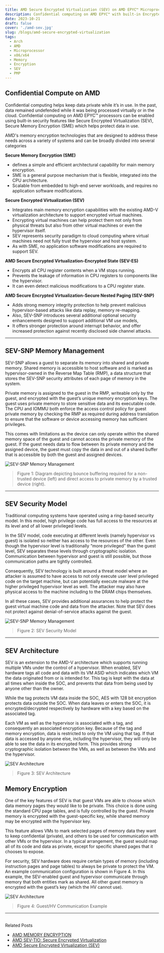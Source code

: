 ```yaml
---
title: AMD Secure Encrypted Virtualization (SEV) on AMD EPYC™ Microprocessors
description: Confidential computing on AMD EPYC™ with built-in Encrypted Virtualization (SEV), which helps protect data in use.
date: 2023-10-21
draft: false
cover: './amd-sev.jpg'
slug: /blogs/amd-secure-encrypted-virtualization
tags:
  - Arch
  - AMD
  - Microprocessor
  - x86/x64
  - Memory
  - Encryption
  - SEV
  - PMP
---
```


## Confidential Compute on AMD

Confidential computing helps keep data private while it’s in use. In the past, data remained undefended while it was being processed virtually or in the cloud. Confidential computing on AMD EPYC™ processors can be enabled using built-in security features like Secure Encrypted Virtualization (SEV), Secure Memory Encryption (SME) which helps protect data in use.

AMD's memory encryption technologies that are designed to address these needs across a variety of systems and can be broadly divided into several categories

**Secure Memory Encryption (SME)**

- defines a simple and efficient architectural capability for main memory encryption.
- SME is a general purpose mechanism that is flexible, integrated into the CPU architecture.
- Scalable from embedded to high-end server workloads, and requires no application software modifications.

**Secure Encrypted Virtualization (SEV)**

- Integrates main memory encryption capabilities with the existing AMD-V virtualization architecture to support encrypted virtual machines.
- Encrypting virtual machines can help protect them not only from physical threats but also from other virtual machines or even the hypervisor itself.
- SEV represents security paradigm to cloud computing where virtual machines need not fully trust the hypervisor and host system.
- As with SME, no application software modifications are required to support SEV.

**AMD Secure Encrypted Virtualization-Encrypted State (SEV-ES)**

- Encrypts all CPU register contents when a VM stops running.
- Prevents the leakage of information in CPU registers to components like the hypervisor.
- It can even detect malicious modifications to a CPU register state.

**AMD Secure Encrypted Virtualization-Secure Nested Paging (SEV-SNP)**

- Adds strong memory integrity protection to help prevent malicious hypervisor-based attacks like data replay, memory re-mapping.
- Also, SEV-SNP introduces several additional optional security enhancements designed to support additional VM use models,
- It offers stronger protection around interrupt behavior, and offer increased protection against recently disclosed side channel attacks.

---

## SEV-SNP Memory Management

SEV-SNP allows a guest to separate its memory into shared and private memory. Shared memory is accessible to host software and is marked as hypervisor-owned in the Reverse Map Table (RMP), a data structure that stores the SEV-SNP security attributes of each page of memory in the system.

Private memory is assigned to the guest in the RMP, writeable only by the guest, and encrypted with the guest’s unique memory encryption keys. The guest uses private memory to store sensitive data and its executable code. The CPU and IOMMU both enforce the access control policy for guest private memory by checking the RMP as required during address translation to ensure that the software or device accessing memory has sufficient privileges.

This comes with limitations as the device can only operate within the shared memory space of the guest and cannot access the private memory of the guest. If the guest needs data to flow between its private memory and the assigned device, the guest must copy the data in and out of a shared buffer that is accessible by both the guest and assigned devices.

![SEV-SNP Memory Management](sev-snp-mem.png)

> Figure 1: Diagram depicting bounce buffering required for a non-trusted device (left) and direct access to private memory by a trusted device (right).

---

## SEV Security Model

Traditional computing systems have operated using a ring-based security model. In this model, high privilege code has full access to the resources at its level and of all lower privileged levels.

In the SEV model, code executing at different levels (namely hypervisor vs guest) is isolated so neither has access to the resources of the other. Even though the hypervisor level is traditionally “more privileged” than the guest level, SEV separates these levels through cryptographic isolation. Communication between hypervisor and guest is still possible, but those communication paths are tightly controlled.

Consequently, SEV technology is built around a threat model where an attacker is assumed to have access to not only execute user level privileged code on the target machine, but can potentially execute malware at the higher privileged hypervisor level as well. The attacker may also have physical access to the
machine including to the DRAM chips themselves.

In all these cases, SEV provides additional assurances to help protect the guest virtual machine code and data from the attacker. Note that SEV does not protect
against denial-of-service attacks against the guest.

![SEV-SNP Memory Management](sev-sec-model.png)

> Figure 2: SEV Security Model

---

## SEV Architecture

SEV is an extension to the AMD-V architecture which supports running multiple VMs under the control of a hypervisor. When enabled, SEV hardware tags all code and data with its VM ASID which indicates which VM the data originated from or is intended for. This tag is kept with the data at all times when inside the SOC, and prevents that data from being used by anyone other than the owner.

While the tag protects VM data inside the SOC, AES with 128 bit encryption protects data outside the SOC. When data leaves or enters the SOC, it is encrypted/decrypted respectively by hardware with a key based on the associated tag.

Each VM as well as the hypervisor is associated with a tag, and consequently an associated encryption key. Because of the tag and memory encryption, data is restricted to only the VM using that tag. If that data is accessed by anyone else, including the hypervisor, they will only be able to see the data in its encrypted form. This provides strong cryptographic isolation between the VMs, as well as between the VMs and the hypervisor.

![SEV Architecture](sev-arch.png)

> Figure 3: SEV Architecture

## Memory Encryption

One of the key features of SEV is that guest VMs are able to choose which data memory pages they would like to be private. This choice is done using the standard CPU page tables, and is fully controlled by the guest. Private memory is encrypted with the guest-specific key, while shared memory may be encrypted with the hypervisor key.

This feature allows VMs to mark selected pages of memory data they want to keep confidential (private), and others to be used for communication with other VMs
or the hypervisor. In a typical arrangement, the guest would map all of its code and data as private, except for specific shared pages that it chooses to expose.

For security, SEV hardware does require certain types of memory (including instruction pages and page tables) to always be private to protect the VM. An example communication configuration is shown in Figure 4. In this example, the SEV-enabled guest and hypervisor communicate through memory that both entities mark as shared. All other guest memory is encrypted with
the guest’s key (which the HV cannot use).

![SEV Architecture](sev-hg-mem.png)

> Figure 4: Guest/HV Communication Example

---

<br />
Related Posts

- [AMD MEMORY ENCRYPTION](https://www.amd.com/content/dam/amd/en/documents/epyc-business-docs/white-papers/memory-encryption-white-paper.pdf)
- [AMD SEV-TIO: Secure Encrypted Virtualization](https://www.amd.com/content/dam/amd/en/documents/developer/sev-tio-whitepaper.pdf)
- [AMD Secure Encrypted Virtualization (SEV)](https://www.amd.com/en/developer/sev.html)
